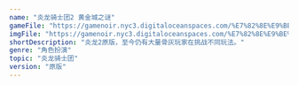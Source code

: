 ```yaml
---
name: "炎龙骑士团2 黄金城之谜"
gameFile: "https://gamenoir.nyc3.digitaloceanspaces.com/%E7%82%8E%E9%BE%99%E9%AA%91%E5%A3%AB%E5%9B%A22/fd2.zip"
imgFile: "https://gamenoir.nyc3.digitaloceanspaces.com/%E7%82%8E%E9%BE%99%E9%AA%91%E5%A3%AB%E5%9B%A22/original.jpg"
shortDescription: "炎龙2原版，至今仍有大量骨灰玩家在挑战不同玩法。"
genre: "角色扮演"
topic: "炎龙骑士团"
version: "原版"
---
```

